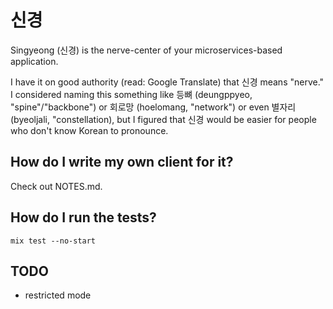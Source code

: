 # 신경

Singyeong (신경) is the nerve-center of your microservices-based application. 

I have it on good authority (read: Google Translate) that 신경 means "nerve." I
considered naming this something like 등뼈 (deungppyeo, "spine"/"backbone") or 
회로망 (hoelomang, "network") or even 별자리 (byeoljali, "constellation), but I 
figured that 신경 would be easier for people who don't know Korean to pronounce.

## How do I write my own client for it?

Check out NOTES.md.

## How do I run the tests?

`mix test --no-start`

## TODO

- restricted mode